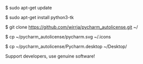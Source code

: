 $ sudo apt-get update

$ sudo apt-get install python3-tk

$ git clone  https://github.com/wirrja/pycharm_autolicense.git ~/

$ cp ~/pycharm_autolicense/pycharm.svg ~/.icons

$ cp ~/pycharm_autolicense/Pycharm.desktop ~/Desktop/

Support developers, use genuine software!